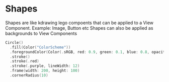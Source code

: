 # Shapes
Shapes are like kdrawing lego compoents that can be applied to a View Component. Example: Image, Button etc
Shapes can also be applied as backgrounds to View Components

```swift
Circle()
  .fill(Color("ColorScheme"))
  .foregroundColor(Color(.sRGB, red: 0.9, green: 0.1, blue: 0.8, opacity: 1))
  .stroke()
  .stroke(.red)
  .stroke(.purple, lineWidth: 12)
  .frame(width: 200, height: 100)
  .cornerRadius(10)
```

